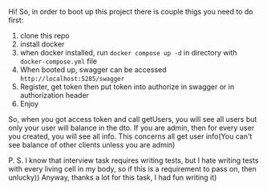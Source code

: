 Hi! So, in order to boot up this project there is couple thigs you need to do first:
1. clone this repo
2. install docker
3. when docker installed, run `docker compose up -d` in directory with `docker-compose.yml` file
4. When booted up, swagger can be accessed `http://localhost:5285/swagger`
5. Register, get token then put token into authorize in swagger or in authorization header
6. Enjoy

So, when you got access token and call getUsers, you will see all users but only your user will balance in the dto.
If you are admin, then for every user you created, you will see all info.
This concerns all get user info(You can't see balance of other clients unless you are admin)

P. S. I know that interview task requires writing tests, but I hate writing tests with every living cell in my body, so if this is a requirement to pass on, then unlucky))
Anyway, thanks a lot for this task, I had fun writing it)
